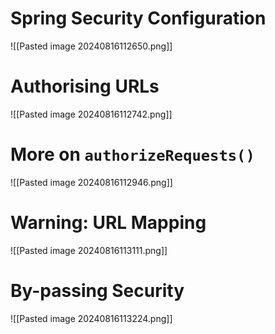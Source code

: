 # Spring Security Configuration

![[Pasted image 20240816112650.png]]
# Authorising URLs

![[Pasted image 20240816112742.png]]
# More on `authorizeRequests()`

![[Pasted image 20240816112946.png]]

# Warning: URL Mapping

![[Pasted image 20240816113111.png]]
# By-passing Security

![[Pasted image 20240816113224.png]]

